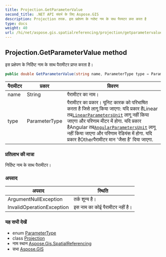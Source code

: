 ```yaml
---
title: Projection.GetParameterValue
second_title: .NET API संदर्भ के लिए Aspose.GIS
description: Projection तरक. इस प्रक्षेपण के नर्दष्ट नम के सथ पैरमटर प्रप्त करत है
type: docs
weight: 40
url: /hi/net/aspose.gis.spatialreferencing/projection/getparametervalue/
---
```

## Projection.GetParameterValue method

इस प्रक्षेपण के निर्दिष्ट नाम के साथ पैरामीटर प्राप्त करता है।

```csharp
public double GetParameterValue(string name, ParameterType type = ParameterType.Other)
```

| पैरामीटर | प्रकार | विवरण |
| --- | --- | --- |
| name | String | पैरामीटर का नाम। |
| type | ParameterType | पैरामीटर का प्रकार। यूनिट कारक को परिभाषित करता है जिसे लागू किया जाएगा: यदि प्रकार हैLinear तब[`LinearParametersUnit`](../linearparametersunit/) लागू नहीं किया जाएगा और परिणाम मीटर में होगा. यदि प्रकार हैAngular तब[`AngularParametersUnit`](../angularparametersunit/) लागू नहीं किया जाएगा और परिणाम रेडियंस में होगा. यदि प्रकार हैOtherपैरामीटर मान 'जैसा है' दिया जाएगा. |

### प्रतिलाभ की मात्रा

निर्दिष्ट नाम के साथ पैरामीटर।

### अपवाद

| अपवाद | स्थिति |
| --- | --- |
| ArgumentNullException | तर्क शून्य है। |
| InvalidOperationException | इस नाम का कोई पैरामीटर नहीं है। |

### यह सभी देखें

* enum [ParameterType](../../parametertype/)
* class [Projection](../)
* नाम स्थान [Aspose.Gis.SpatialReferencing](../../projection/)
* सभा [Aspose.GIS](../../../)


